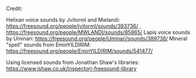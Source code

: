 Credit:

Helixan voice sounds by Jvitorml and Mwlandi: https://freesound.org/people/jvitorml/sounds/393736/ , https://freesound.org/people/MWLANDI/sounds/85865/
Lapis voice sounds by Uminari: https://freesound.org/people/Uminari/sounds/389738/
Mineral "spell" sounds from EminYILDIRIM: https://freesound.org/people/EminYILDIRIM/sounds/541477/

Using licensed sounds from Jonathan Shaw's libraries: https://www.jshaw.co.uk/inspectorj-freesound-library
